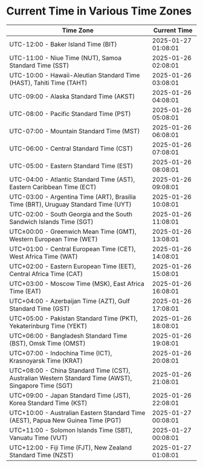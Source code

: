 # Current Time in Various Time Zones

| Time Zone | Current Time |
|-----------|--------------|
| UTC-12:00 - Baker Island Time (BIT) | 2025-01-27 01:08:01 |
| UTC-11:00 - Niue Time (NUT), Samoa Standard Time (SST) | 2025-01-26 02:08:01 |
| UTC-10:00 - Hawaii-Aleutian Standard Time (HAST), Tahiti Time (TAHT) | 2025-01-26 03:08:01 |
| UTC-09:00 - Alaska Standard Time (AKST) | 2025-01-26 04:08:01 |
| UTC-08:00 - Pacific Standard Time (PST) | 2025-01-26 05:08:01 |
| UTC-07:00 - Mountain Standard Time (MST) | 2025-01-26 06:08:01 |
| UTC-06:00 - Central Standard Time (CST) | 2025-01-26 07:08:01 |
| UTC-05:00 - Eastern Standard Time (EST) | 2025-01-26 08:08:01 |
| UTC-04:00 - Atlantic Standard Time (AST), Eastern Caribbean Time (ECT) | 2025-01-26 09:08:01 |
| UTC-03:00 - Argentina Time (ART), Brasília Time (BRT), Uruguay Standard Time (UYT) | 2025-01-26 10:08:01 |
| UTC-02:00 - South Georgia and the South Sandwich Islands Time (SGT) | 2025-01-26 11:08:01 |
| UTC±00:00 - Greenwich Mean Time (GMT), Western European Time (WET) | 2025-01-26 13:08:01 |
| UTC+01:00 - Central European Time (CET), West Africa Time (WAT) | 2025-01-26 14:08:01 |
| UTC+02:00 - Eastern European Time (EET), Central Africa Time (CAT) | 2025-01-26 15:08:01 |
| UTC+03:00 - Moscow Time (MSK), East Africa Time (EAT) | 2025-01-26 16:08:01 |
| UTC+04:00 - Azerbaijan Time (AZT), Gulf Standard Time (GST) | 2025-01-26 17:08:01 |
| UTC+05:00 - Pakistan Standard Time (PKT), Yekaterinburg Time (YEKT) | 2025-01-26 18:08:01 |
| UTC+06:00 - Bangladesh Standard Time (BST), Omsk Time (OMST) | 2025-01-26 19:08:01 |
| UTC+07:00 - Indochina Time (ICT), Krasnoyarsk Time (KRAT) | 2025-01-26 20:08:01 |
| UTC+08:00 - China Standard Time (CST), Australian Western Standard Time (AWST), Singapore Time (SGT) | 2025-01-26 21:08:01 |
| UTC+09:00 - Japan Standard Time (JST), Korea Standard Time (KST) | 2025-01-26 22:08:01 |
| UTC+10:00 - Australian Eastern Standard Time (AEST), Papua New Guinea Time (PGT) | 2025-01-27 00:08:01 |
| UTC+11:00 - Solomon Islands Time (SBT), Vanuatu Time (VUT) | 2025-01-27 00:08:01 |
| UTC+12:00 - Fiji Time (FJT), New Zealand Standard Time (NZST) | 2025-01-27 01:08:01 |
